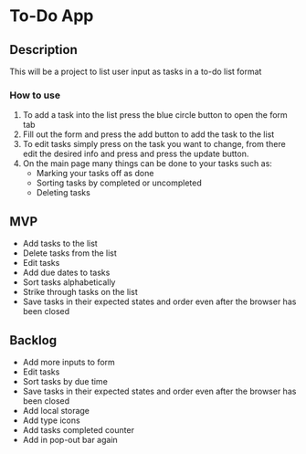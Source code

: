 # To-Do App

## Description
This will be a project to list user input as tasks in a to-do list format

### How to use
1. To add a task into the list press the blue circle button to open the form tab
2. Fill out the form and press the add button to add the task to the list
3. To edit tasks simply press on the task you want to change, from there edit the desired info and press and press the update button.
4. On the main page many things can be done to your tasks such as:
    - Marking your tasks off as done
    - Sorting tasks by completed or uncompleted
    - Deleting tasks

## MVP
- Add tasks to the list
- Delete tasks from the list
- Edit tasks
- Add due dates to tasks
- Sort tasks alphabetically
- Strike through tasks on the list
- Save tasks in their expected states and order even after the browser has been closed


## Backlog
- Add more inputs to form
- Edit tasks
- Sort tasks by due time
- Save tasks in their expected states and order even after the browser has been closed
- Add local storage
- Add type icons
- Add tasks completed counter
- Add in pop-out bar again